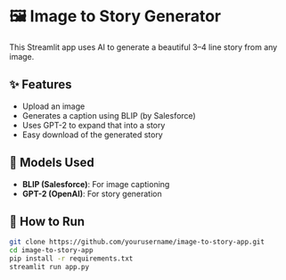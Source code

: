 # 🖼️ Image to Story Generator

This Streamlit app uses AI to generate a beautiful 3–4 line story from any image.

## ✨ Features

- Upload an image
- Generates a caption using BLIP (by Salesforce)
- Uses GPT-2 to expand that into a story
- Easy download of the generated story

## 🧠 Models Used

- **BLIP (Salesforce)**: For image captioning
- **GPT-2 (OpenAI)**: For story generation

## 🚀 How to Run

```bash
git clone https://github.com/yourusername/image-to-story-app.git
cd image-to-story-app
pip install -r requirements.txt
streamlit run app.py
